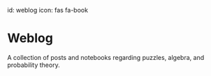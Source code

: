 id: weblog
icon: fas fa-book

# Weblog

A collection of posts and notebooks regarding puzzles, algebra, and probability
theory.

